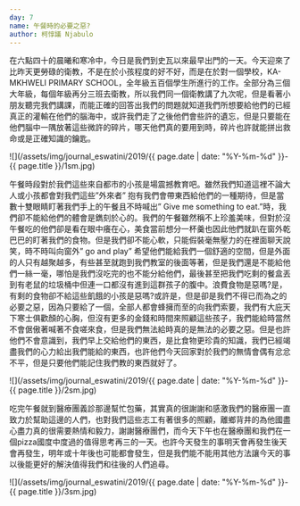 ```yaml
---
day: 7
name: 午餐時的必要之惡?
author: 柯惇議 Njabulo
---
```

在六點四十的晨曦和寒冷中，今日是我們到史瓦以來最早出門的一天。今天迎來了比昨天更勞碌的衛教，不是在於小孩程度的好不好，而是在於對一個學校，KA-MKHWELI PRIMARY SCHOOL，全年級五百個學生所進行的工作。全部分為三個大年級，每個年級再分三班去衛教，所以我們同一個衛教講了九次呢，但是看著小朋友聽完我們講課，而能正確的回答出我們的問題就知道我們所想要給他們的已經真正的灌輸在他們的腦海中，或許我們走了之後他們會些許的遺忘，但是只要能在他們腦中一隅放著這些微許的碎片，哪天他們真的要用到時，碎片也許就能拼出救命或是正確知識的鑰匙。

![](/assets/img/journal_eswatini/2019/{{ page.date | date: "%Y-%m-%d" }}-{{ page.title }}/1sm.jpg)

午餐時段對於我們這些來自都市的小孩是場震撼教育吧。雖然我們知道這裡不論大人或小孩都會對我們這些”外來者” 抱有我們會帶東西給他們的一種期待，但是當數十雙眼睛盯著我們手上的午餐且不時喊出” Give me something to eat.”時，我們卻不能給他們的體會是鐫刻於心的。我們的午餐雖然稱不上珍羞美味，但對於沒午餐吃的他們卻是看在眼中癢在心，美食當前想分一杯羹也因此他們就趴在窗外乾巴巴的盯著我們的食物。但是我們卻不能心軟，只能假裝毫無壓力的在裡面聊天說笑，時不時叫向窗外” go and play” 希望他們能給我們一個舒適的空間，但是外面的人只有越聚越多，有些甚至就跑到我們教室的後面等著，但是我們還是不能給他們一絲一毫，哪怕是我們沒吃完的也不能分給他們，最後甚至把我們吃剩的餐盒丟到有老鼠的垃圾桶中但連一口都沒有進到這群孩子的腹中。浪費食物是惡嗎?是，有剩的食物卻不給這些飢餓的小孩是惡嗎?或許是，但是卻是我們不得已而為之的必要之惡，因為只要給了一個，全部人都會蜂擁而至的向我們索要，我們有大庇天下寒士俱歡顏的心胸，但沒有更多的金錢和時間來照顧這些孩子，我們能給時當然不會倨傲著喊著不食嗟來食，但是我們無法給時真的是無法的必要之惡。但是也許他們不會意識到，我們早上交給他們的東西，是比食物更珍貴的知識，我們已經竭盡我們的心力給出我們能給的東西，也許他們今天回家對於我們的無情會偶有忿忿不平，但是只要他們能記住我們教的東西就好了。

![](/assets/img/journal_eswatini/2019/{{ page.date | date: "%Y-%m-%d" }}-{{ page.title }}/2sm.jpg)

吃完午餐就到醫療團義診那邊幫忙包藥，其實真的很謝謝和感激我們的醫療團一直致力於幫助這邊的人們，也對我們這些志工有著很多的照顧，離鄉背井的為他國盡心盡力真的很需要熱情和毅力，謝謝醫療團們，而今天下午也在醫療團和我們在一個pizza國度中度過的值得思考再三的一天。也許今天發生的事明天會再發生後天會再發生，明年或十年後也可能都會發生，但是我們能不能用其他方法讓今天的事以後能更好的解決值得我們和往後的人們追尋。

![](/assets/img/journal_eswatini/2019/{{ page.date | date: "%Y-%m-%d" }}-{{ page.title }}/3sm.jpg)